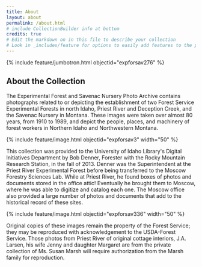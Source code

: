 ```yaml
---
title: About
layout: about
permalink: /about.html
# include CollectionBuilder info at bottom
credits: true
# Edit the markdown on in this file to describe your collection
# Look in _includes/feature for options to easily add features to the page
---
```


{% include feature/jumbotron.html objectid="expforsav276" %} 

## About the Collection

The Experimental Forest and Savenac Nursery Photo Archive contains photographs related to or depicting the establishment of two Forest Service Experimental Forests in north Idaho, Priest River and Deception Creek, and the Savenac Nursery in Montana. These images were taken over almost 80 years, from 1910 to 1989, and depict the people, places, and machinery of forest workers in Northern Idaho and Northwestern Montana.

{% include feature/image.html objectid="expforsav3" width="50" %}

This collection was provided to the University of Idaho Library's Digital Initiatives Department by Bob Denner, Forester with the Rocky Mountain Research Station, in the fall of 2013. Denner was the Superintendent at the Priest River Experimental Forest before being transferred to the Moscow Forestry Sciences Lab. While at Priest River, he found boxes of photos and documents stored in the office attic! Eventually he brought them to Moscow, where he was able to digitize and catalog each one. The Moscow office also provided a large number of photos and documents that add to the historical record of these sites.

{% include feature/image.html objectid="expforsav336" width="50" %}

Original copies of these images remain the property of the Forest Service; they may be reproduced with acknowledgement to the USDA-Forest Service. Those photos from Priest River of original cottage interiors, J.A. Larsen, his wife Jenny and daughter Margaret are from the private collection of Ms. Susan Marsh will require authorization from the Marsh family for reproduction.
